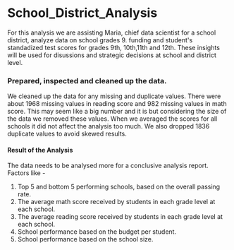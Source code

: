 # School_District_Analysis
For this analysis we are assisting Maria, chief data scientist for a school district, analyze data on school grades 9. funding and student's standadized test scores for grades 9th, 10th,11th and 12th. These insights will be used for disussions and strategic decisions at school and district level.

### Prepared, inspected and cleaned up the data.
We cleaned up the data for any missing and duplicate values. There were about 1968 missing values in reading score and 982 missing values in math score. This may seem like a big number and it is but considering the size of the data we removed these values. When we averaged the scores for all schools it did not affect the analysis too much. We also dropped 1836 duplicate values to avoid skewed results.

#### Result of the Analysis
The data needs to be analysed more for a conclusive analysis report. Factors like -
1) Top 5 and bottom 5 performing schools, based on the overall passing rate.
2) The average math score received by students in each grade level at each school.
3) The average reading score received by students in each grade level at each school.
4) School performance based on the budget per student.
5) School performance based on the school size.
